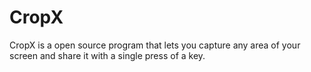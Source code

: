 # CropX
CropX is a open source program that lets you capture any area of your screen and share it with a single press of a key.